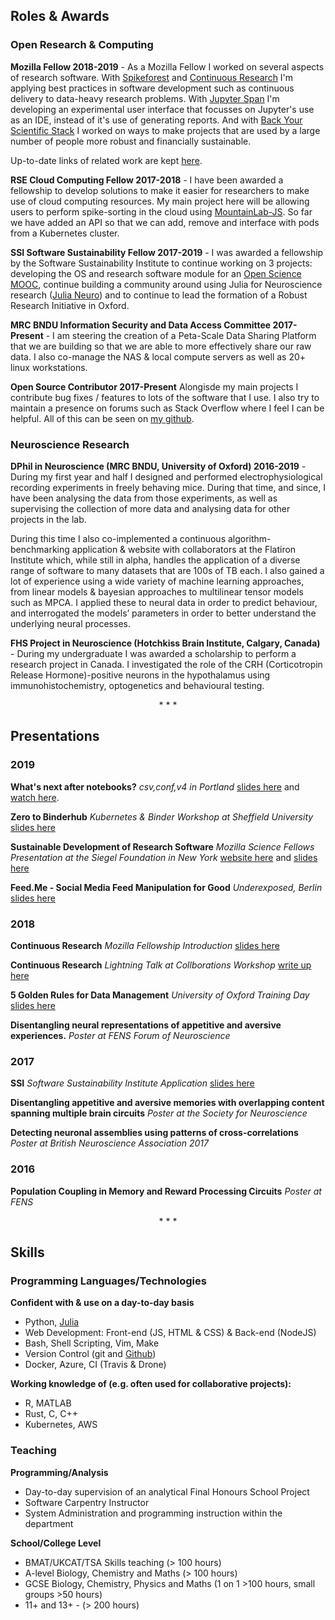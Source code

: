 ## Roles & Awards

### Open Research & Computing
<a id="mozillafellow"></a>
**Mozilla Fellow 2018-2019** - As a Mozilla Fellow I worked on several aspects of research software. With [Spikeforest](https://spikeforest.flatironinstitute.org/) and [Continuous Research](https://alexmorley.me/2018/continuous-research/) I'm applying best practices in software development such as continuous delivery to data-heavy research problems. With [Jupyter Span](https://github.com/alexmorley/graphical-notebooks) I'm developing an experimental user interface that focusses on Jupyter's use as an IDE, instead of it's use of generating reports. And with [Back Your Scientific Stack](https://github.com/alexmorley/Back-Your-Scientific-Stack) I worked on ways to make projects that are used by a large number of people more robust and financially sustainable.  

Up-to-date links of related work are kept [here](https://github.com/alexmorley/mozilla-open-fellowship).


**RSE Cloud Computing Fellow 2017-2018** - I have been awarded a fellowship to develop solutions to make it easier for researchers to make use of cloud computing resources. My main project here will be allowing users to perform spike-sorting in the cloud using [MountainLab-JS](https://github.com/flatironinstitute/mountainlab-js). So far we have added an API so that we can add, remove and interface with pods from a Kubernetes cluster.

**SSI Software Sustainability Fellow 2017-2019** - I was awarded a fellowship by the Software Sustainability Institute to continue working on 3 projects: developing the OS and research software module for an [Open Science MOOC](https://opensciencemooc.eu/about-us/production-team/), continue building a community around using Julia for Neuroscience research ([Julia Neuro](https://julianeuro.github.io/)) and to continue to lead the formation of a Robust Research Initiative in Oxford. 

**MRC BNDU Information Security and Data Access Committee 2017-Present** - I am steering the creation of a Peta-Scale Data Sharing Platform that we are building so that we are able to more effectively share our raw data. I also co-manage the NAS & local compute servers as well as 20+ linux workstations. 

**Open Source Contributor 2017-Present** Alongisde my main projects I contribute bug fixes / features to lots of the software that I use. I also try to maintain a presence on forums such as Stack Overflow where I feel I can be helpful. All of this can be seen on [my github](https://github.com/alexmorley).


 
### Neuroscience Research
**DPhil in Neuroscience (MRC BNDU, University of Oxford) 2016-2019** - During my first year and half I designed and performed electrophysiological recording experiments in freely behaving mice. During that time, and since, I have been analysing the data from those experiments, as well as supervising the collection of more data and analysing data for other projects in the lab.

During this time I also co-implemented a continuous algorithm-benchmarking application & website with collaborators at the Flatiron Institute which, while still in alpha, handles the application of a diverse range of software to many datasets that are 100s of TB each. I also gained a lot of experience using a wide variety of machine learning approaches, from linear models & bayesian approaches to multilinear tensor models such as MPCA. I applied these to neural data in order to predict behaviour, and interrogated the models’ parameters in order to better understand the underlying neural processes.


**FHS Project in Neuroscience (Hotchkiss Brain Institute, Calgary, Canada)** - During my undergraduate I was awarded a scholarship to perform a research project in Canada. I investigated the role of the CRH (Corticotropin Release Hormone)-positive neurons in the hypothalamus using immunohistochemistry, optogenetics and behavioural testing.
 
<center> * * * </center>

## Presentations

### 2019
**What's next after notebooks?** *csv,conf,v4 in Portland* [slides here](https://zenodo.org/record/2771413#.XNiP_y-ZNQI) and [watch here](https://www.youtube.com/watch?v=1AJ8NPxzONE&feature=youtu.be).

**Zero to Binderhub** *Kubernetes & Binder Workshop at Sheffield University* [slides here](https://docs.google.com/presentation/d/1Z3qyiM1y42-e4atUjlIfDPrLEx9dD2wQ1PGv78m3x7Q/edit?usp=sharing)

**Sustainable Development of Research Software** *Mozilla Science Fellows Presentation at the Siegel Foundation in New York* [website here](http://mozillasciencefellows.com/) and [slides here](http://mozillasciencefellows.com/)  

**Feed.Me - Social Media Feed Manipulation for Good** *Underexposed, Berlin* [slides here](https://docs.google.com/presentation/d/1pAyjMlwWsv6bYku0BHe9AIC3lLt7Q2zV3oGypD1Rfpo/edit?usp=sharing)

### 2018
**Continuous Research** *Mozilla Fellowship Introduction* [slides here](https://docs.google.com/presentation/d/1PBTY_4cH308vnJOmYTkzlN3T0yOJcqvXGUyiBa1bw7c/edit?usp=sharing)  

**Continuous Research** *Lightning Talk at Collborations Workshop* [write up here](https://alexmorley.me/2018/continuous-research/)  

**5 Golden Rules for Data Management** *University of Oxford Training Day* [slides here](https://alexmorley.me/SSIFellowship/data-talk/)

**Disentangling neural representations of appetitive and aversive experiences.** *Poster at FENS Forum of Neuroscience*

### 2017
**SSI** *Software Sustainability Institute Application* [slides here](https://alexmorley.me/SSIFellowship/application/)

**Disentangling appetitive and aversive memories with overlapping content spanning multiple brain circuits** *Poster at the Society for Neuroscience*

**Detecting neuronal assemblies using patterns of cross-correlations** *Poster at British Neuroscience Association 2017*

### 2016

**Population Coupling in Memory and Reward Processing Circuits** *Poster at FENS* 

<center> * * * </center>

## Skills
### Programming Languages/Technologies
**Confident with & use on a day-to-day basis**
- Python, [Julia](http://julialang.org)
- Web Development: Front-end (JS, HTML & CSS) & Back-end (NodeJS)
- Bash, Shell Scripting, Vim, Make
- Version Control (git and [Github](https://github.com/alexmorley))
- Docker, Azure, CI (Travis & Drone)

**Working knowledge of (e.g. often used for collaborative projects):**
- R, MATLAB
- Rust, C, C++
- Kubernetes, AWS

### Teaching
**Programming/Analysis**
- Day-to-day supervision of an analytical Final Honours School Project
- Software Carpentry Instructor
- System Administration and programming instruction within the department

**School/College Level**
- BMAT/UKCAT/TSA Skills teaching (> 100 hours)
- A-level Biology, Chemistry and Maths (> 100 hours)
- GCSE Biology, Chemistry, Physics and Maths (1 on 1 >100 hours, small groups >50 hours)
- 11+ and 13+ - (> 200 hours)
